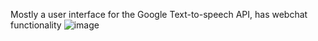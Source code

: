 Mostly a user interface for the Google Text-to-speech API, has webchat functionality
![image](https://github.com/user-attachments/assets/76fa850e-4560-4286-b7c1-d346dc3fc140)
